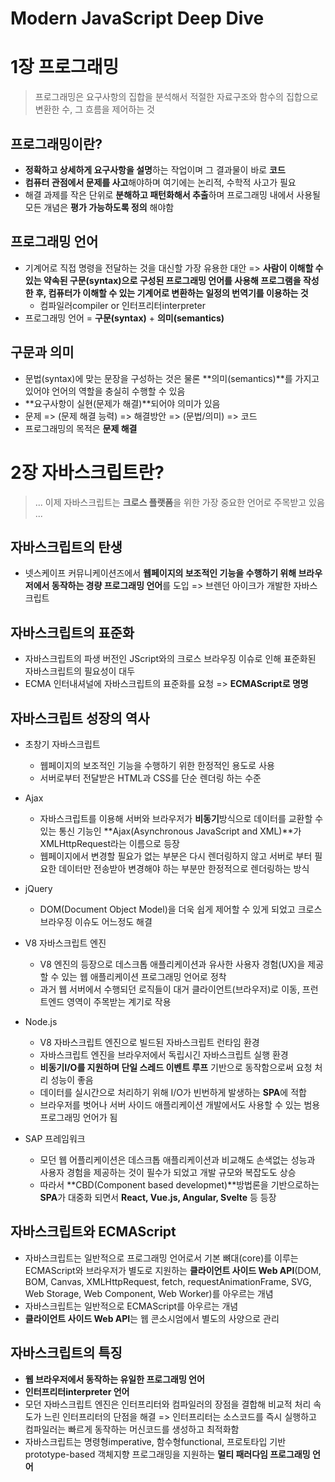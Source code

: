 # Modern JavaScript Deep Dive

# 1장 프로그래밍

> 프로그래밍은 요구사항의 집합을 분석해서 적절한 자료구조와 함수의 집합으로 변환한 수, 그 흐름을 제어하는 것

## 프로그래밍이란?

- **정확하고 상세하게 요구사항을 설명**하는 작업이며 그 결과물이 바로 **코드**
- **컴퓨터 관점에서 문제를 사고**해야하며 여기에는 논리적, 수학적 사고가 필요
- 해결 과제를 작은 단위로 **분해하고 패턴화해서 추출**하며 프로그래밍 내에서 사용될 모든 개념은 **평가 가능하도록 정의** 해야함

## 프로그래밍 언어

- 기계어로 직접 명령을 전달하는 것을 대신할 가장 유용한 대안 => **사람이 이해할 수 있는 약속된 구문(syntax)으로 구성된 프로그래밍 언어를 사용해 프로그램을 작성한 후, 컴퓨터가 이해할 수 있는 기계어로 변환하는 일정의 번역기를 이용하는 것**
  - 컴파일러compiler or 인터프리터interpreter
- 프로그래밍 언어 = **구문(syntax)** + **의미(semantics)**

## 구문과 의미

- 문법(syntax)에 맞는 문장을 구성하는 것은 물론 **의미(semantics)**를 가지고 있어야 언어의 역할을 충실히 수행할 수 있음
- **요구사항이 실현(문제가 해결)**되어야 의미가 있음
- 문제 => (문제 해결 능력) => 해결방안 => (문법/의미) => 코드
- 프로그래밍의 목적은 **문제 해결**

# 2장 자바스크립트란?

> ... 이제 자바스크립트는 **크로스 플랫폼**을 위한 가장 중요한 언어로 주목받고 있음 ...

## 자바스크립트의 탄생

- 넷스케이프 커뮤니케이션즈에서 **웹페이지의 보조적인 기능을 수행하기 위해 브라우저에서 동작하는 경량 프로그래밍 언어**를 도입 => 브렌던 아이크가 개발한 자바스크립트

## 자바스크립트의 표준화

- 자바스크립트의 파생 버전인 JScript와의 크로스 브라우징 이슈로 인해 표준화된 자바스크립트의 필요성이 대두
- ECMA 인터내셔널에 자바스크립트의 표준화를 요청 => **ECMAScript로 명명**

## 자바스크립트 성장의 역사

- 초창기 자바스크립트
  - 웹페이지의 보조적인 기능을 수행하기 위한 한정적인 용도로 사용
  - 서버로부터 전달받은 HTML과 CSS를 단순 렌더링 하는 수준
- Ajax
  - 자바스크립트를 이용해 서버와 브라우저가 **비동기**방식으로 데이터를 교환할 수 있는 통신 기능인 **Ajax(Asynchronous JavaScript and XML)**가 XMLHttpRequest라는 이름으로 등장
  - 웹페이지에서 변경할 필요가 없는 부분은 다시 렌더링하지 않고 서버로 부터 필요한 데이터만 전송받아 변경해야 하는 부분만 한정적으로 렌더링하는 방식
- jQuery
  - DOM(Document Object Model)을 더욱 쉽게 제어할 수 있게 되었고 크로스 브라우징 이슈도 어느정도 해결
- V8 자바스크립트 엔진
  - V8 엔진의 등장으로 데스크톱 애플리케이션과 유사한 사용자 경험(UX)을 제공할 수 있는 웹 애플리케이션 프로그래밍 언어로 정착
  - 과거 웹 서버에서 수행되던 로직들이 대거 클라이언트(브라우저)로 이동, 프런트엔드 영역이 주목받는 계기로 작용
- Node.js

  - V8 자바스크립트 엔진으로 빌드된 자바스크립트 런타임 환경
  - 자바스크립트 엔진을 브라우저에서 독립시긴 자바스크립트 실행 환경
  - **비동기I/O를 지원하며 단일 스레드 이벤트 루프** 기반으로 동작함으로써 요청 처리 성능이 좋음
  - 데이터를 실시간으로 처리하기 위해 I/O가 빈번하게 발생하는 **SPA**에 적합
  - 브라우저를 벗어나 서버 사이드 애플리케이션 개발에서도 사용할 수 있는 범용 프로그래밍 언어가 됨

- SAP 프레임워크
  - 모던 웹 어플리케이션은 데스크톱 애플리케이션과 비교해도 손색없는 성능과 사용자 경험을 제공하는 것이 필수가 되었고 개발 규모와 복잡도도 상승
  - 따라서 **CBD(Component based developmet)**방법론을 기반으로하는 **SPA**가 대중화 되면서 **React, Vue.js, Angular, Svelte** 등 등장

## 자바스크립트와 ECMAScript

- 자바스크립트는 일반적으로 프로그래밍 언어로서 기본 뼈대(core)를 이루는 ECMAScript와 브라우저가 별도로 지원하는 **클라이언트 사이드 Web API**(DOM, BOM, Canvas, XMLHttpRequest, fetch, requestAnimationFrame, SVG, Web Storage, Web Component, Web Worker)를 아우르는 개념
- 자바스크립트는 일반적으로 ECMAScript를 아우르는 개념
- **클라이언트 사이드 Web API**는 웹 콘소시엄에서 별도의 사양으로 관리

## 자바스크립트의 특징

- **웹 브라우저에서 동작하는 유일한 프로그래밍 언어**
- **인터프리터interpreter 언어**
- 모던 자바스크립트 엔진은 인터프리터와 컴파일러의 장점을 결합해 비교적 처리 속도가 느린 인터프리터의 단점을 해결 => 인터프리터는 소스코드를 즉시 실행하고 컴파일러는 빠르게 동작하는 머신코드를 생성하고 최적화함
- 자바스크립트는 명령형imperative, 함수형functional, 프로토타입 기반prototype-based 객체지향 프로그래밍을 지원하는 **멀티 패러다임 프로그래밍 언어**

